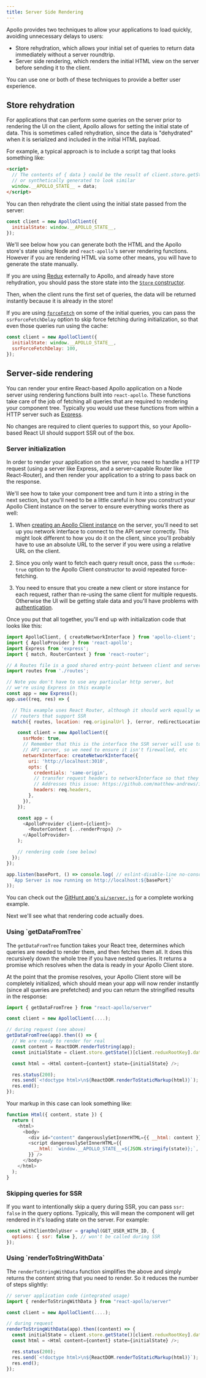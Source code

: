 ```yaml
---
title: Server Side Rendering
---
```



Apollo provides two techniques to allow your applications to load quickly, avoiding unnecessary delays to users:

 - Store rehydration, which allows your initial set of queries to return data immediately without a server roundtrip.
 - Server side rendering, which renders the initial HTML view on the server before sending it to the client.

You can use one or both of these techniques to provide a better user experience.

<h2 id="store-rehydration">Store rehydration</h2>

For applications that can perform some queries on the server prior to rendering the UI on the client, Apollo allows for setting the initial state of data. This is sometimes called rehydration, since the data is "dehydrated" when it is serialized and included in the initial HTML payload.

For example, a typical approach is to include a script tag that looks something like:

```html
<script>
  // The contents of { data } could be the result of client.store.getState()[client.reduxRootKey].data,
  // or synthetically generated to look similar
  window.__APOLLO_STATE__ = data;
</script>
```

You can then rehydrate the client using the initial state passed from the server:
```js
const client = new ApolloClient({
  initialState: window.__APOLLO_STATE__,
});
```

We'll see below how you can generate both the HTML and the Apollo store's state using Node and `react-apollo`'s server rendering functions. However if you are rendering HTML via some other means, you will have to generate the state manually.

If you are using [Redux](redux.html) externally to Apollo, and already have store rehydration, you should pass the store state into the [`Store` constructor](http://redux.js.org/docs/basics/Store.html).

Then, when the client runs the first set of queries, the data will be returned instantly because it is already in the store!

If you are using [`forceFetch`](cache-updates.html#forceFetch) on some of the initial queries, you can pass the `ssrForceFetchDelay` option to skip force fetching during initialization, so that even those queries run using the cache:

```js
const client = new ApolloClient({
  initialState: window.__APOLLO_STATE__,
  ssrForceFetchDelay: 100,
});
```

<h2 id="server-rendering">Server-side rendering</h2>

You can render your entire React-based Apollo application on a Node server using rendering functions built into `react-apollo`. These functions take care of the job of fetching all queries that are required to rendering your component tree. Typically you would use these functions from within a HTTP server such as [Express](https://expressjs.com).

No changes are required to client queries to support this, so your Apollo-based React UI should support SSR out of the box.

<h3 id="server-initialization">Server initialization</h3>

In order to render your application on the server, you need to handle a HTTP request (using a server like Express, and a server-capable Router like React-Router), and then render your application to a string to pass back on the response.

We'll see how to take your component tree and turn it into a string in the next section, but you'll need to be a little careful in how you construct your Apollo Client instance on the server to ensure everything works there as well:

1. When [creating an Apollo Client instance](initialization.html) on the server, you'll need to set up you network interface to connect to the API server correctly. This might look different to how you do it on the client, since you'll probably have to use an absolute URL to the server if you were using a relative URL on the client.

2. Since you only want to fetch each query result once, pass the `ssrMode: true` option to the Apollo Client constructor to avoid repeated force-fetching.

3. You need to ensure that you create a new client or store instance for each request, rather than re-using the same client for multiple requests. Otherwise the UI will be getting stale data and you'll have problems with [authentication](auth.html).

Once you put that all together, you'll end up with initialization code that looks like this:

```js
import ApolloClient, { createNetworkInterface } from 'apollo-client';
import { ApolloProvider } from 'react-apollo';
import Express from 'express';
import { match, RouterContext } from 'react-router';

// A Routes file is a good shared entry-point between client and server
import routes from './routes';

// Note you don't have to use any particular http server, but
// we're using Express in this example
const app = new Express();
app.use((req, res) => {

  // This example uses React Router, although it should work equally well with other
  // routers that support SSR
  match({ routes, location: req.originalUrl }, (error, redirectLocation, renderProps) => {

    const client = new ApolloClient({
      ssrMode: true,
      // Remember that this is the interface the SSR server will use to connect to the
      // API server, so we need to ensure it isn't firewalled, etc
      networkInterface: createNetworkInterface({
        uri: 'http://localhost:3010',
        opts: {
          credentials: 'same-origin',
          // transfer request headers to networkInterface so that they're accessible to proxy server
          // Addresses this issue: https://github.com/matthew-andrews/isomorphic-fetch/issues/83
          headers: req.headers,
        },
      }),
    });

    const app = (
      <ApolloProvider client={client}>
        <RouterContext {...renderProps} />
      </ApolloProvider>
    );

    // rendering code (see below)
  });
});

app.listen(basePort, () => console.log( // eslint-disable-line no-console
  `App Server is now running on http://localhost:${basePort}`
));
```
You can check out the [GitHunt app's `ui/server.js`](https://github.com/apollostack/GitHunt-React/blob/master/ui/server.js) for a complete working example.

Next we'll see what that rendering code actually does.

<h3 id="getDataFromTree">Using `getDataFromTree`</h3>

The `getDataFromTree` function takes your React tree, determines which queries are needed to render them, and then fetches them all. It does this recursively down the whole tree if you have nested queries. It returns a promise which resolves when the data is ready in your Apollo Client store.

At the point that the promise resolves, your Apollo Client store will be completely initialized, which should mean your app will now render instantly (since all queries are prefetched) and you can return the stringified results in the response:

```js
import { getDataFromTree } from "react-apollo/server"

const client = new ApolloClient(....);

// during request (see above)
getDataFromTree(app).then(() => {
  // We are ready to render for real
  const content = ReactDOM.renderToString(app);
  const initialState = client.store.getState()[client.reduxRootKey].data;

  const html = <Html content={content} state={initialState} />;

  res.status(200);
  res.send(`<!doctype html>\n${ReactDOM.renderToStaticMarkup(html)}`);
  res.end();
});
```

Your markup in this case can look something like:

```js
function Html({ content, state }) {
  return (
    <html>
      <body>
        <div id="content" dangerouslySetInnerHTML={{ __html: content }} />
        <script dangerouslySetInnerHTML={{
          __html: `window.__APOLLO_STATE__=${JSON.stringify(state)};`,
        }} />
      </body>
    </html>
  );
}
```

<h3 id="skip-for-ssr">Skipping queries for SSR</h3>

If you want to intentionally skip a query during SSR, you can pass `ssr: false` in the query options. Typically, this will mean the component will get rendered in it's loading state on the server. For example:

```js
const withClientOnlyUser = graphql(GET_USER_WITH_ID, {
  options: { ssr: false }, // won't be called during SSR
});
```

<h3 id="renderToStringWithData">Using `renderToStringWithData`</h3>

The `renderToStringWithData` function simplifies the above and simply returns the content string  that you need to render. So it reduces the number of steps slightly:

```js
// server application code (integrated usage)
import { renderToStringWithData } from "react-apollo/server"

const client = new ApolloClient(....);

// during request
renderToStringWithData(app).then((content) => {
  const initialState = client.store.getState()[client.reduxRootKey].data;
  const html = <Html content={content} state={initialState} />;

  res.status(200);
  res.send(`<!doctype html>\n${ReactDOM.renderToStaticMarkup(html)}`);
  res.end();
});
```

